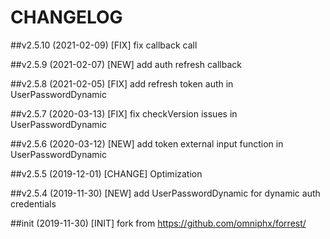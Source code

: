 # CHANGELOG
##v2.5.10 (2021-02-09)
[FIX] fix callback call

##v2.5.9 (2021-02-07)
[NEW] add auth refresh callback

##v2.5.8 (2021-02-05)
[FIX] add refresh token auth in UserPasswordDynamic

##v2.5.7 (2020-03-13)
[FIX] fix checkVersion issues in UserPasswordDynamic

##v2.5.6 (2020-03-12)
[NEW] add token external input function in UserPasswordDynamic

##v2.5.5 (2019-12-01)
[CHANGE] Optimization

##v2.5.4 (2019-11-30)
[NEW] add UserPasswordDynamic for dynamic auth credentials

##init (2019-11-30)
[INIT] fork from https://github.com/omniphx/forrest/
